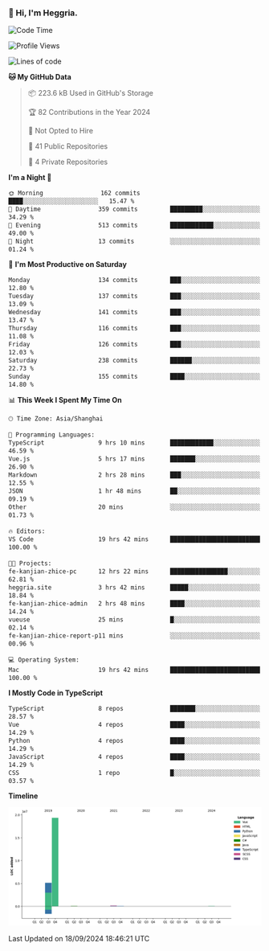 ### 👋 Hi, I'm Heggria.

<!--START_SECTION:waka-->
![Code Time](http://img.shields.io/badge/Code%20Time-642%20hrs%2019%20mins-blue)

![Profile Views](http://img.shields.io/badge/Profile%20Views-11-blue)

![Lines of code](https://img.shields.io/badge/From%20Hello%20World%20I%27ve%20Written-24.8%20million%20lines%20of%20code-blue)

**🐱 My GitHub Data** 

> 📦 223.6 kB Used in GitHub's Storage 
 > 
> 🏆 82 Contributions in the Year 2024
 > 
> 🚫 Not Opted to Hire
 > 
> 📜 41 Public Repositories 
 > 
> 🔑 4 Private Repositories 
 > 
**I'm a Night 🦉** 

```text
🌞 Morning                162 commits         ████░░░░░░░░░░░░░░░░░░░░░   15.47 % 
🌆 Daytime                359 commits         █████████░░░░░░░░░░░░░░░░   34.29 % 
🌃 Evening                513 commits         ████████████░░░░░░░░░░░░░   49.00 % 
🌙 Night                  13 commits          ░░░░░░░░░░░░░░░░░░░░░░░░░   01.24 % 
```
📅 **I'm Most Productive on Saturday** 

```text
Monday                   134 commits         ███░░░░░░░░░░░░░░░░░░░░░░   12.80 % 
Tuesday                  137 commits         ███░░░░░░░░░░░░░░░░░░░░░░   13.09 % 
Wednesday                141 commits         ███░░░░░░░░░░░░░░░░░░░░░░   13.47 % 
Thursday                 116 commits         ███░░░░░░░░░░░░░░░░░░░░░░   11.08 % 
Friday                   126 commits         ███░░░░░░░░░░░░░░░░░░░░░░   12.03 % 
Saturday                 238 commits         ██████░░░░░░░░░░░░░░░░░░░   22.73 % 
Sunday                   155 commits         ████░░░░░░░░░░░░░░░░░░░░░   14.80 % 
```


📊 **This Week I Spent My Time On** 

```text
🕑︎ Time Zone: Asia/Shanghai

💬 Programming Languages: 
TypeScript               9 hrs 10 mins       ████████████░░░░░░░░░░░░░   46.59 % 
Vue.js                   5 hrs 17 mins       ███████░░░░░░░░░░░░░░░░░░   26.90 % 
Markdown                 2 hrs 28 mins       ███░░░░░░░░░░░░░░░░░░░░░░   12.55 % 
JSON                     1 hr 48 mins        ██░░░░░░░░░░░░░░░░░░░░░░░   09.19 % 
Other                    20 mins             ░░░░░░░░░░░░░░░░░░░░░░░░░   01.73 % 

🔥 Editors: 
VS Code                  19 hrs 42 mins      █████████████████████████   100.00 % 

🐱‍💻 Projects: 
fe-kanjian-zhice-pc      12 hrs 22 mins      ████████████████░░░░░░░░░   62.81 % 
heggria.site             3 hrs 42 mins       █████░░░░░░░░░░░░░░░░░░░░   18.84 % 
fe-kanjian-zhice-admin   2 hrs 48 mins       ████░░░░░░░░░░░░░░░░░░░░░   14.24 % 
vueuse                   25 mins             █░░░░░░░░░░░░░░░░░░░░░░░░   02.14 % 
fe-kanjian-zhice-report-p11 mins             ░░░░░░░░░░░░░░░░░░░░░░░░░   00.96 % 

💻 Operating System: 
Mac                      19 hrs 42 mins      █████████████████████████   100.00 % 
```

**I Mostly Code in TypeScript** 

```text
TypeScript               8 repos             ███████░░░░░░░░░░░░░░░░░░   28.57 % 
Vue                      4 repos             ████░░░░░░░░░░░░░░░░░░░░░   14.29 % 
Python                   4 repos             ████░░░░░░░░░░░░░░░░░░░░░   14.29 % 
JavaScript               4 repos             ████░░░░░░░░░░░░░░░░░░░░░   14.29 % 
CSS                      1 repo              █░░░░░░░░░░░░░░░░░░░░░░░░   03.57 % 
```



**Timeline**

![Lines of Code chart](https://raw.githubusercontent.com/heggria/heggria/main/assets/bar_graph.png)


 Last Updated on 18/09/2024 18:46:21 UTC
<!--END_SECTION:waka-->
